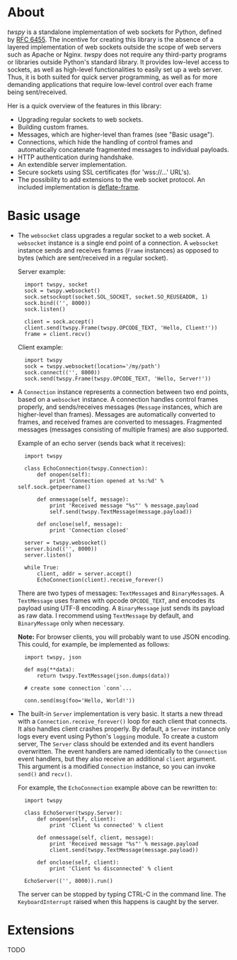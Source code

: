About
=====

*twspy* is a standalone implementation of web sockets for Python, defined by
[RFC 6455](http://tools.ietf.org/html/rfc6455). The incentive for creating this
library is the absence of a layered implementation of web sockets outside the
scope of web servers such as Apache or Nginx. *twspy* does not require any
third-party programs or libraries outside Python's standard library. It
provides low-level access to sockets, as well as high-level functionalities to
easily set up a web server. Thus, it is both suited for quick server
programming, as well as for more demanding applications that require low-level
control over each frame being sent/received.

Her is a quick overview of the features in this library:
- Upgrading regular sockets to web sockets.
- Building custom frames.
- Messages, which are higher-level than frames (see "Basic usage").
- Connections, which hide the handling of control frames and automatically
  concatenate fragmented messages to individual payloads.
- HTTP authentication during handshake.
- An extendible server implementation.
- Secure sockets using SSL certificates (for 'wss://...' URL's).
- The possibility to add extensions to the web socket protocol. An included
  implementation is [deflate-frame](http://tools.ietf.org/html/draft-tyoshino-hybi-websocket-perframe-deflate-06).


Basic usage
===========

- The `websocket` class upgrades a regular socket to a web socket. A
  `websocket` instance is a single end point of a connection. A `websocket`
  instance sends and receives frames (`Frame` instances) as opposed to bytes
  (which are sent/received in a regular socket).

  Server example:

        import twspy, socket
        sock = twspy.websocket()
        sock.setsockopt(socket.SOL_SOCKET, socket.SO_REUSEADDR, 1)
        sock.bind(('', 8000))
        sock.listen()

        client = sock.accept()
        client.send(twspy.Frame(twspy.OPCODE_TEXT, 'Hello, Client!'))
        frame = client.recv()

  Client example:

        import twspy
        sock = twspy.websocket(location='/my/path')
        sock.connect(('', 8000))
        sock.send(twspy.Frame(twspy.OPCODE_TEXT, 'Hello, Server!'))

- A `Connection` instance represents a connection between two end points, based
  on a `websocket` instance. A connection handles control frames properly, and
  sends/receives messages (`Message` instances, which are higher-level than
  frames). Messages are automatically converted to frames, and received frames
  are converted to messages. Fragmented messages (messages consisting of
  multiple frames) are also supported.

  Example of an echo server (sends back what it receives):

        import twspy

        class EchoConnection(twspy.Connection):
            def onopen(self):
                print 'Connection opened at %s:%d' % self.sock.getpeername()

            def onmessage(self, message):
                print 'Received message "%s"' % message.payload
                self.send(twspy.TextMessage(message.payload))

            def onclose(self, message):
                print 'Connection closed'

        server = twspy.websocket()
        server.bind(('', 8000))
        server.listen()

        while True:
            client, addr = server.accept()
            EchoConnection(client).receive_forever()

  There are two types of messages: `TextMessage`s and `BinaryMessage`s. A
  `TextMessage` uses frames with opcode `OPCODE_TEXT`, and encodes its payload
  using UTF-8 encoding. A `BinaryMessage` just sends its payload as raw data.
  I recommend using `TextMessage` by default, and `BinaryMessage` only when
  necessary.

  **Note:** For browser clients, you will probably want to use JSON encoding.
  This could, for example, be implemented as follows:

        import twspy, json

        def msg(**data):
            return twspy.TextMessage(json.dumps(data))

        # create some connection `conn`...

        conn.send(msg(foo='Hello, World!'))


- The built-in `Server` implementation is very basic. It starts a new thread
  with a `Connection.receive_forever()` loop for each client that connects. It
  also handles client crashes properly. By default, a `Server` instance only
  logs every event using Python's `logging` module. To create a custom server,
  The `Server` class should be extended and its event handlers overwritten. The
  event handlers are named identically to the `Connection` event handlers, but
  they also receive an additional `client` argument. This argument is a
  modified `Connection` instance, so you can invoke `send()` and `recv()`.

  For example, the `EchoConnection` example above can be rewritten to:

        import twspy

        class EchoServer(twspy.Server):
            def onopen(self, client):
                print 'Client %s connected' % client

            def onmessage(self, client, message):
                print 'Received message "%s"' % message.payload
                client.send(twspy.TextMessage(message.payload))

            def onclose(self, client):
                print 'Client %s disconnected' % client

        EchoServer(('', 8000)).run()

  The server can be stopped by typing CTRL-C in the command line. The
  `KeyboardInterrupt` raised when this happens is caught by the server.


Extensions
==========

TODO
